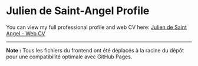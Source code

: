# Julien de Saint-Angel Profile

You can view my full professional profile and web CV here: [Julien de Saint Angel - Web CV](https://desaintangel.github.io/Julien-de-Saint-Angel-profile/)

---
**Note :** Tous les fichiers du frontend ont été déplacés à la racine du dépôt pour une compatibilité optimale avec GitHub Pages.
